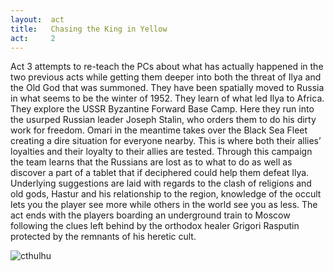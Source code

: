 ```yaml
---
layout:  act
title:   Chasing the King in Yellow
act:     2
---
```



Act 3 attempts to re-teach the PCs about what has actually happened in the two previous acts while getting them deeper into both the threat of Ilya and the Old God that was summoned.
They have been spatially moved to Russia in what seems to be the winter of 1952.
They learn of what led Ilya to Africa.
They explore the USSR Byzantine Forward Base Camp.
Here they run into the usurped Russian leader Joseph Stalin, who orders them to do his dirty work for freedom.
Omari in the meantime takes over the Black Sea Fleet creating a dire situation for everyone nearby.
This is where both their allies’ loyalties and their loyalty to their allies are tested.
Through this campaign the team learns that the Russians are lost as to what to do as well as discover a part of a tablet that if deciphered could help them defeat Ilya.
Underlying suggestions are laid with regards to the clash of religions and old gods, Hastur and his relationship to the region, knowledge of the occult lets you the player see more while others in the world see you as less.
The act ends with the players boarding an underground train to Moscow following the clues left behind by the orthodox healer Grigori Rasputin protected by the remnants of his heretic cult.


![cthulhu]({{site.baseurl}}/assets/cthulhu.jpg)









